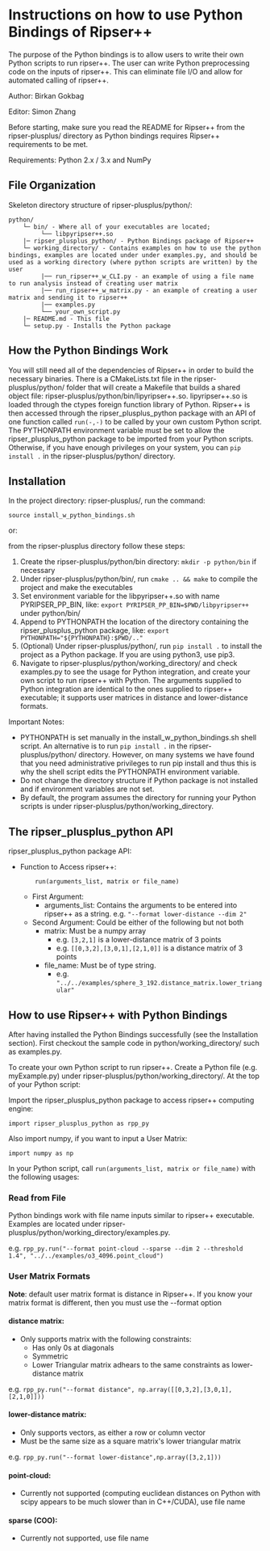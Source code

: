# Instructions on how to use Python Bindings of Ripser++
The purpose of the Python bindings is to allow users to write their own Python scripts to run ripser++. The user can write Python preprocessing code on the inputs of ripser++. This can eliminate file I/O and allow for automated calling of ripser++.

Author: Birkan Gokbag

Editor: Simon Zhang

Before starting, make sure you read the README for Ripser++ from the ripser-plusplus/ directory as Python bindings requires Ripser++ requirements to be met.

Requirements:
    Python 2.x / 3.x and
    NumPy

## File Organization

Skeleton directory structure of ripser-plusplus/python/:

```
python/
    └─ bin/ - Where all of your executables are located;
         └── libpyripser++.so
    |─ ripser_plusplus_python/ - Python Bindings package of Ripser++
    └─ working_directory/ - Contains examples on how to use the python bindings, examples are located under under examples.py, and should be used as a working directory (where python scripts are written) by the user
         |── run_ripser++_w_CLI.py - an example of using a file name to run analysis instead of creating user matrix
         |── run_ripser++_w_matrix.py - an example of creating a user matrix and sending it to ripser++
         |── examples.py
         └── your_own_script.py
    |─ README.md - This file
    └─ setup.py - Installs the Python package
```

## How the Python Bindings Work

You will still need all of the dependencies of Ripser++ in order to build the necessary binaries. There is a CMakeLists.txt file in the ripser-plusplus/python/ folder that will create a Makefile that builds a shared object file: ripser-plusplus/python/bin/lipyripser++.so. lipyripser++.so is loaded through the ctypes foreign function library of Python. Ripser++ is then accessed through the ripser_plusplus_python package with an API of one function called ```run(-,-)``` to be called by your own custom Python script. The PYTHONPATH environment variable must be set to allow the ripser_plusplus_python package to be imported from your Python scripts. Otherwise, if you have enough privileges on your system, you can ```pip install .``` in the ripser-plusplus/python/ directory.

## Installation

In the project directory: ripser-plusplus/, run the command:

```
source install_w_python_bindings.sh
```

or:

from the ripser-plusplus directory follow these steps:

1) Create the ripser-plusplus/python/bin directory: ```mkdir -p python/bin``` if necessary
2) Under ripser-plusplus/python/bin/, run ``` cmake .. && make ``` to compile the project and make the executables
3) Set environment variable for the libpyripser++.so with name PYRIPSER_PP_BIN, like:
     ```export PYRIPSER_PP_BIN=$PWD/libpyripser++``` under python/bin/
4) Append to PYTHONPATH the location of the directory containing the ripser_plusplus_python package, like:
     ```export PYTHONPATH="${PYTHONPATH}:$PWD/.."```
5) (Optional) Under ripser-plusplus/python/, run ``` pip install . ``` to install the project as a Python package. If you are using python3, use pip3.
6) Navigate to ripser-plusplus/python/working_directory/ and check examples.py to see the usage for Python integration, and create your own script to run ripser++ with Python. The arguments supplied to Python integration are identical to the ones supplied to ripser++ executable; it supports user matrices in distance and lower-distance formats.

Important Notes:

* PYTHONPATH is set manually in the install_w_python_bindings.sh shell script. An alternative is to run ```pip install .``` in the ripser-plusplus/python/ directory. However, on many systems we have found that you need administrative privileges to run pip install and thus this is why the shell script edits the PYTHONPATH environment variable.
* Do not change the directory structure if Python package is not installed and if environment variables are not set.
* By default, the program assumes the directory for running your Python scripts is under ripser-plusplus/python/working_directory.

## The ripser_plusplus_python API

ripser_plusplus_python package API:
* Function to Access ripser++:
    ```
        run(arguments_list, matrix or file_name)
    ```
    * First Argument:
        * arguments_list: Contains the arguments to be entered into ripser++ as a string. e.g. ```"--format lower-distance --dim 2"```
    * Second Argument: Could be either of the following but not both
        * matrix: Must be a numpy array
            * e.g. ```[3,2,1]``` is a lower-distance matrix of 3 points
            * e.g. ```[[0,3,2],[3,0,1],[2,1,0]]``` is a distance matrix of 3 points
        * file_name: Must be of type string.
            * e.g. ```"../../examples/sphere_3_192.distance_matrix.lower_triangular"```

## How to use Ripser++ with Python Bindings

After having installed the Python Bindings successfully (see the Installation section).
First checkout the sample code in python/working_directory/ such as examples.py.

To create your own Python script to run ripser++. Create a Python file (e.g. myExample.py) under ripser-plusplus/python/working_directory/.
At the top of your Python script:

Import the ripser_plusplus_python package to access ripser++ computing engine:

```
import ripser_plusplus_python as rpp_py
```
Also import numpy, if you want to input a User Matrix:
```
import numpy as np
```
In your Python script, call ```run(arguments_list, matrix or file_name)``` with the following usages:

### Read from File

Python bindings work with file name inputs similar to ripser++ executable. Examples are located under ripser-plusplus/python/working_directory/examples.py.

e.g. ```rpp_py.run("--format point-cloud --sparse --dim 2 --threshold 1.4", "../../examples/o3_4096.point_cloud")```

### User Matrix Formats

**Note**: default user matrix format is distance in Ripser++. If you know your matrix format is different, then you must use the --format option

#### distance matrix:
* Only supports matrix with the following constraints:
    * Has only 0s at diagonals
    * Symmetric
    * Lower Triangular matrix adhears to the same constraints as lower-distance matrix

e.g. ```rpp_py.run("--format distance", np.array([[0,3,2],[3,0,1],[2,1,0]]))```

#### lower-distance matrix:
* Only supports vectors, as either a row or column vector
* Must be the same size as a square matrix's lower triangular matrix

e.g. ```rpp_py.run("--format lower-distance",np.array([3,2,1]))```

#### point-cloud:
* Currently not supported (computing euclidean distances on Python with scipy appears to be much slower than in C++/CUDA), use file name

#### sparse (COO):
* Currently not supported, use file name

